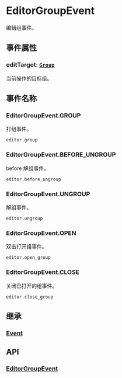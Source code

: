 # EditorGroupEvent

编辑组事件。

## 事件属性

### editTarget: [`Group`](/reference/display/Group.md)

当前操作的目标组。

## 事件名称

### EditorGroupEvent.GROUP

打组事件。

`editor.group`

### EditorGroupEvent.BEFORE_UNGROUP

before 解组事件。

`editor.before_ungroup`

### EditorGroupEvent.UNGROUP

解组事件。

`editor.ungroup`

### EditorGroupEvent.OPEN

双击打开组事件。

`editor.open_group`

### EditorGroupEvent.CLOSE

关闭已打开的组事件。

`editor.close_group`

## 继承

### [Event](/reference/event/basic/Event.md)

## API

### [EditorGroupEvent](/api/classes/EditorGroupEvent.md)
